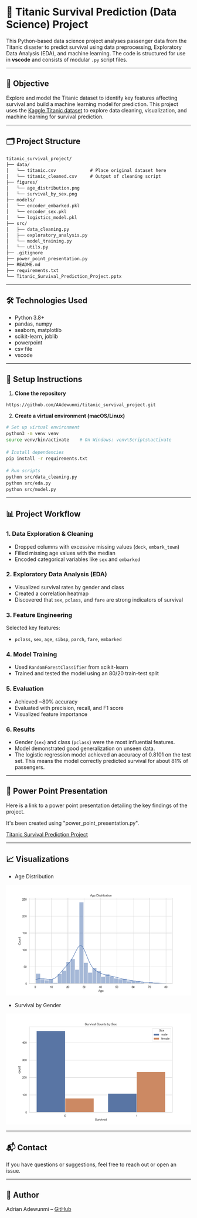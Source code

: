 # 🚢 Titanic Survival Prediction (Data Science) Project 

This Python-based data science project analyses passenger data from the Titanic disaster to predict survival using data preprocessing, Exploratory Data Analysis (EDA), and machine learning. The code is structured for use in **vscode** and consists of modular `.py` script files.

---

## 🧠 Objective

Explore and model the Titanic dataset to identify key features affecting survival and build a machine learning model for prediction. This project uses the [Kaggle Titanic dataset](https://www.kaggle.com/c/titanic/data) to explore data cleaning, visualization, and machine learning for survival prediction.

---

## 🗂️ Project Structure

```
titanic_survival_project/
├── data/
│   └── titanic.csv             # Place original dataset here
│   └── titanic_cleaned.csv     # Output of cleaning script
├── figures/
│   └── age_distribution.png    
│   └── survival_by_sex.png  
├── models/
│   └── encoder_embarked.pkl            
│   └── encoder_sex.pkl 
│   └── logistics_model.pkl
├── src/
│   ├── data_cleaning.py
│   ├── exploratory_analysis.py
│   └── model_training.py
│   └── utils.py
├── .gitignore
├── power_point_presentation.py
├── README.md
├── requirements.txt
└── Titanic_Survival_Prediction_Project.pptx

```

---

## 🛠️ Technologies Used

- Python 3.8+
- pandas, numpy
- seaborn, matplotlib
- scikit-learn, joblib
- powerpoint
- csv file
- vscode

---

## 🚀 Setup Instructions

1. **Clone the repository**

```
https://github.com/AAdewunmi/titanic_survival_project.git
```

2. **Create a virtual environment (macOS/Linux)**

```bash
# Set up virtual environment
python3 -m venv venv
source venv/bin/activate    # On Windows: venv\Scripts\activate

# Install dependencies
pip install -r requirements.txt

# Run scripts
python src/data_cleaning.py
python src/eda.py
python src/model.py
```

---
## 📊 Project Workflow

### 1. Data Exploration & Cleaning
- Dropped columns with excessive missing values (`deck`, `embark_town`)
- Filled missing age values with the median
- Encoded categorical variables like `sex` and `embarked`

### 2. Exploratory Data Analysis (EDA)
- Visualized survival rates by gender and class
- Created a correlation heatmap
- Discovered that `sex`, `pclass`, and `fare` are strong indicators of survival

### 3. Feature Engineering
Selected key features:
- `pclass`, `sex`, `age`, `sibsp`, `parch`, `fare`, `embarked`

### 4. Model Training
- Used `RandomForestClassifier` from scikit-learn
- Trained and tested the model using an 80/20 train-test split

### 5. Evaluation
- Achieved ~80% accuracy
- Evaluated with precision, recall, and F1 score
- Visualized feature importance

### 6. Results
- Gender (`sex`) and class (`pclass`) were the most influential features.
- Model demonstrated good generalization on unseen data.
- The logistic regression model achieved an accuracy of 0.8101 on the test set. This means the model correctly predicted survival for about 81% of passengers.

---

## 📌 Power Point Presentation


Here is a link to a power point presentation detailing the key findings of the project. 

It's been created using "power_point_presentation.py".


[Titanic Survival Prediction Project](Titanic_Survival_Prediction_Project.pptx)


---

## 📈 Visualizations

- Age Distribution
  
![Age Distribution](figures/age_distribution.png)

- Survival by Gender
  
![Survival by Gender](figures/survival_by_sex.png)

---


## 📬 Contact
If you have questions or suggestions, feel free to reach out or open an issue.

---

## 👤 Author

Adrian Adewunmi – [GitHub](https://github.com/AAdewunmi)
